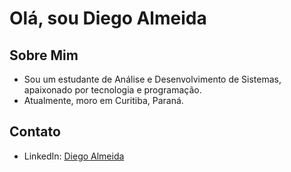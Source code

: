 # Olá, sou Diego Almeida

## Sobre Mim
 - Sou um estudante de Análise e Desenvolvimento de Sistemas, apaixonado por tecnologia e programação. 
 - Atualmente, moro em Curitiba, Paraná.

## Contato
- LinkedIn: [Diego Almeida](https://www.linkedin.com/in/diegoh-almeida)
